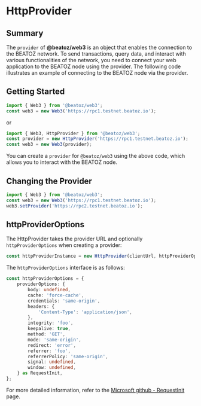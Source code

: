 # HttpProvider

## Summary
The `provider` of **@beatoz/web3** is an object that enables the connection to the BEATOZ network. To send transactions, query data, and interact with various functionalities of the network, you need to connect your web application to the BEATOZ node using the provider. The following code illustrates an example of connecting to the BEATOZ node via the provider.

## Getting Started
```Typescript
import { Web3 } from '@beatoz/web3';
const web3 = new Web3('https://rpc1.testnet.beatoz.io');
```
or
```Typescript
import { Web3, HttpProvider } from '@beatoz/web3';
const provider = new HttpProvider('https://rpc1.testnet.beatoz.io');
const web3 = new Web3(provider);
```
You can create a `provider` for `@beatoz/web3` using the above code, which allows you to interact with the BEATOZ node.

## Changing the Provider
```Typescript
import { Web3 } from '@beatoz/web3';
const web3 = new Web3('https://rpc1.testnet.beatoz.io');
web3.setProvider('https://rpc2.testnet.beatoz.io');
```

## httpProviderOptions
The HttpProvider takes the provider URL and optionally `httpProviderOptions` when creating a provider:

```Typescript
const httpProviderInstance = new HttpProvider(clientUrl, httpProviderOptions);
```

The `httpProviderOptions` interface is as follows:
```Typescript
const httpProviderOptions = {
    providerOptions: {
        body: undefined,
        cache: 'force-cache',
        credentials: 'same-origin',
        headers: {
            'Content-Type': 'application/json',
        },
        integrity: 'foo',
        keepalive: true,
        method: 'GET',
        mode: 'same-origin',
        redirect: 'error',
        referrer: 'foo',
        referrerPolicy: 'same-origin',
        signal: undefined,
        window: undefined,
    } as RequestInit,
};
```
For more detailed information, refer to the [Microsoft github - RequestInit](https://microsoft.github.io/PowerBI-JavaScript/interfaces/_node_modules_typedoc_node_modules_typescript_lib_lib_dom_d_.requestinit.html) page.
